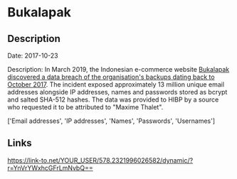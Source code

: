 # Bukalapak

## Description

Date: 2017-10-23

Description:
In March 2019, the Indonesian e-commerce website <a href="https://www.bukalapak.com/blog/feature-updates/petunjuk-teknis-105502" target="_blank" rel="noopener">Bukalapak discovered a data breach of the organisation's backups dating back to October 2017</a>. The incident exposed approximately 13 million unique email addresses alongside IP addresses, names and passwords stored as bcrypt and salted SHA-512 hashes. The data was provided to HIBP by a source who requested it to be attributed to &quot;Maxime Thalet&quot;.


['Email addresses', 'IP addresses', 'Names', 'Passwords', 'Usernames']

## Links

https://link-to.net/YOUR_USER/578.2321996026582/dynamic/?r=YnVrYWxhcGFrLmNvbQ==